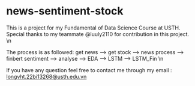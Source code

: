 # news-sentiment-stock
This is a project for my Fundamental of Data Science Course at USTH. Special thanks to my teammate @luuly2110 for contribution in this project. \n

The process is as followed: get news --> get stock --> news process --> finbert sentiment --> analyse --> EDA --> LSTM --> LSTM_Fin \n

If you have any question feel free to contact me through my email : longvht.22bi13268@usth.edu.vn
